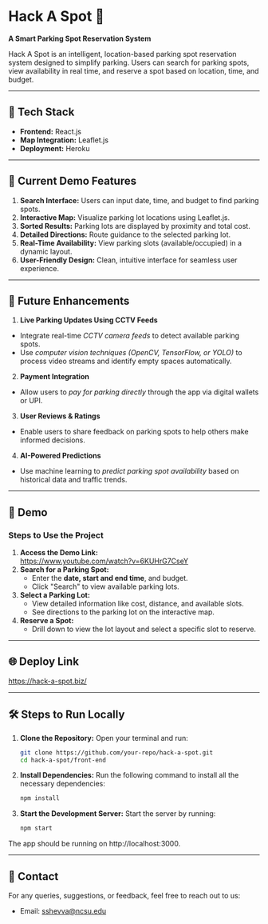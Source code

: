 
# Hack A Spot 🚗  
**A Smart Parking Spot Reservation System**  

Hack A Spot is an intelligent, location-based parking spot reservation system designed to simplify parking. Users can search for parking spots, view availability in real time, and reserve a spot based on location, time, and budget.

---

## 🔧 Tech Stack  
- **Frontend:** React.js  
- **Map Integration:** Leaflet.js  
- **Deployment:** Heroku  

---

## 🚀 Current Demo Features  
1. **Search Interface:** Users can input date, time, and budget to find parking spots.  
2. **Interactive Map:** Visualize parking lot locations using Leaflet.js.  
3. **Sorted Results:** Parking lots are displayed by proximity and total cost.  
4. **Detailed Directions:** Route guidance to the selected parking lot.  
5. **Real-Time Availability:** View parking slots (available/occupied) in a dynamic layout.  
6. **User-Friendly Design:** Clean, intuitive interface for seamless user experience.

---

## 🌟 Future Enhancements  
1. **Live Parking Updates Using CCTV Feeds**  
  - Integrate real-time *CCTV camera feeds* to detect available parking spots.  
  - Use *computer vision techniques (OpenCV, TensorFlow, or YOLO)* to process video streams and identify empty spaces automatically.

2. **Payment Integration**  
  - Allow users to *pay for parking directly* through the app via digital wallets or UPI.

3. **User Reviews & Ratings**  
  - Enable users to share feedback on parking spots to help others make informed decisions.

4. **AI-Powered Predictions**
  - Use machine learning to *predict parking spot availability* based on historical data and traffic trends.

---

## 🎥 Demo  
### Steps to Use the Project  
1. **Access the Demo Link:**  
  https://www.youtube.com/watch?v=6KUHrG7CseY
2. **Search for a Parking Spot:**  
   - Enter the **date, start and end time**, and budget.  
   - Click "Search" to view available parking lots.  
3. **Select a Parking Lot:**  
   - View detailed information like cost, distance, and available slots.  
   - See directions to the parking lot on the interactive map.  
4. **Reserve a Spot:**  
   - Drill down to view the lot layout and select a specific slot to reserve.  

---

## 🌐 Deploy Link  
https://hack-a-spot.biz/

---

## 🛠 Steps to Run Locally  
1. **Clone the Repository:**
Open your terminal and run:  
   ```bash
   git clone https://github.com/your-repo/hack-a-spot.git
   cd hack-a-spot/front-end
2. **Install Dependencies:**
Run the following command to install all the necessary dependencies:
   ```bash
   npm install
3. **Start the Development Server:**
Start the server by running:
   ```bash
   npm start
The app should be running on http://localhost:3000.

---

## 📧 Contact
For any queries, suggestions, or feedback, feel free to reach out to us:
- Email: sshevva@ncsu.edu
